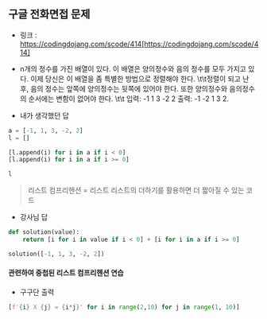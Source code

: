 ## 구글 전화면접 문제

-   링크 : https://codingdojang.com/scode/414[https://codingdojang.com/scode/414]
-   n개의 정수를 가진 배열이 있다. 이 배열은 양의정수와 음의 정수를 모두 가지고 있다. 이제 당신은 이 배열을 좀 특별한 방법으로 정렬해야 한다.
  \t\t정렬이 되고 난 후, 음의 정수는 앞쪽에 양의정수는 뒷쪽에 있어야 한다. 또한 양의정수와 음의정수의 순서에는 변함이 없어야 한다.
\t\t 입력:  -1 1 3 -2 2        출력: -1 -2 1 3 2.


-   내가 생각했던 답

```py
a = [-1, 1, 3, -2, 2]
l = []

[l.append(i) for i in a if i < 0]
[l.append(i) for i in a if i >= 0]    

l
```

  > 리스트 컴프리헨션 = 리스트
  > 리스트의 더하기를 활용하면 더 짧아질 수 있는 코드

-   강사님 답

```py
def solution(value):
    return [i for i in value if i < 0] + [i for i in a if i >= 0]

solution([-1, 1, 3, -2, 2])
```


#### 관련하여 중첩된 리스트 컴프리헨션 연습
- 구구단 출력

```py
[f'{i} X {j} = {i*j}' for i in range(2,10) for j in range(1, 10)]
```
